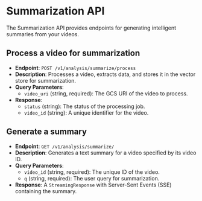 # Summarization API

The Summarization API provides endpoints for generating intelligent summaries from your videos.

## Process a video for summarization

-   **Endpoint**: `POST /v1/analysis/summarize/process`
-   **Description**: Processes a video, extracts data, and stores it in the vector store for summarization.
-   **Query Parameters**:
    -   `video_uri` (string, required): The GCS URI of the video to process.
-   **Response**:
    -   `status` (string): The status of the processing job.
    -   `video_id` (string): A unique identifier for the video.

## Generate a summary

-   **Endpoint**: `GET /v1/analysis/summarize/`
-   **Description**: Generates a text summary for a video specified by its video ID.
-   **Query Parameters**:
    -   `video_id` (string, required): The unique ID of the video.
    -   `q` (string, required): The user query for summarization.
-   **Response**: A `StreamingResponse` with Server-Sent Events (SSE) containing the summary.
